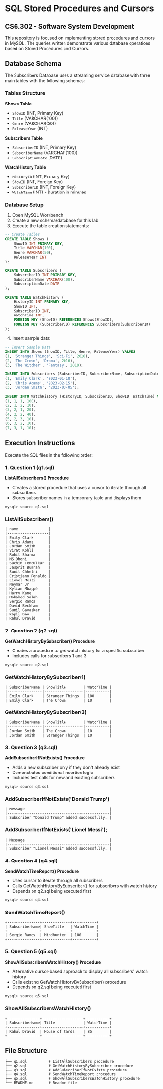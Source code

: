 # SQL Stored Procedures and Cursors

## CS6.302 - Software System Development

This repository is focused on implementing stored procedures and cursors in MySQL. The queries written demonstrate various database operations based on Stored Procedures and Cursors.

## Database Schema

The Subscribers Database uses a streaming service database with three main tables with the following schemas:

### Tables Structure

**Shows Table**
- `ShowID` (INT, Primary Key)
- `Title` (VARCHAR(100))
- `Genre` (VARCHAR(50))
- `ReleaseYear` (INT)

**Subscribers Table**
- `SubscriberID` (INT, Primary Key)
- `SubscriberName` (VARCHAR(100))
- `SubscriptionDate` (DATE)

**WatchHistory Table**
- `HistoryID` (INT, Primary Key)
- `ShowID` (INT, Foreign Key)
- `SubscriberID` (INT, Foreign Key)
- `WatchTime` (INT) - Duration in minutes


### Database Setup
1. Open MySQL Workbench
2. Create a new schema/database for this lab
3. Execute the table creation statements:

```sql
-- Create Tables
CREATE TABLE Shows (
    ShowID INT PRIMARY KEY,
    Title VARCHAR(100),
    Genre VARCHAR(50),
    ReleaseYear INT
);

CREATE TABLE Subscribers (
    SubscriberID INT PRIMARY KEY,
    SubscriberName VARCHAR(100),
    SubscriptionDate DATE
);

CREATE TABLE WatchHistory (
    HistoryID INT PRIMARY KEY,
    ShowID INT,
    SubscriberID INT,
    WatchTime INT,
    FOREIGN KEY (ShowID) REFERENCES Shows(ShowID),
    FOREIGN KEY (SubscriberID) REFERENCES Subscribers(SubscriberID)
);
```

4. Insert sample data:

```sql
-- Insert Sample Data
INSERT INTO Shows (ShowID, Title, Genre, ReleaseYear) VALUES
(1, 'Stranger Things', 'Sci-Fi', 2016),
(2, 'The Crown', 'Drama', 2016),
(3, 'The Witcher', 'Fantasy', 2019);

INSERT INTO Subscribers (SubscriberID, SubscriberName, SubscriptionDate) VALUES
(1, 'Emily Clark', '2023-01-10'),
(2, 'Chris Adams', '2023-02-15'),
(3, 'Jordan Smith', '2023-03-05');

INSERT INTO WatchHistory (HistoryID, SubscriberID, ShowID, WatchTime) VALUES
(1, 1, 1, 100),
(2, 1, 2, 10),
(3, 2, 1, 20),
(4, 2, 2, 40),
(5, 2, 3, 10),
(6, 3, 2, 10),
(7, 3, 1, 10);
```

## Execution Instructions

Execute the SQL files in the following order:

### 1. Question 1 (q1.sql)
**ListAllSubscribers() Procedure**
- Creates a stored procedure that uses a cursor to iterate through all subscribers
- Stores subscriber names in a temporary table and displays them
```bash
mysql> source q1.sql
```
### ListAllSubscribers()
```
| name              |
|-------------------|
| Emily Clark       |
| Chris Adams       |
| Jordan Smith      |
| Virat Kohli       |
| Rohit Sharma      |
| MS Dhoni          |
| Sachin Tendulkar  |
| Jasprit Bumrah    |
| Sunil Chhetri     |
| Cristiano Ronaldo |
| Lionel Messi      |
| Neymar Jr         |
| Kylian Mbappé     |
| Harry Kane        |
| Mohamed Salah     |
| Sergio Ramos      |
| David Beckham     |
| Sunil Gavaskar    |
| Kapil Dev         |
| Rahul Dravid      |
````
### 2. Question 2 (q2.sql)
**GetWatchHistoryBySubscriber() Procedure**
- Creates a procedure to get watch history for a specific subscriber
- Includes calls for subscribers 1 and 3
```bash
mysql> source q2.sql
```
### GetWatchHistoryBySubscriber(1)
```
| SubscriberName | ShowTitle        | WatchTime |
|----------------|------------------|-----------|
| Emily Clark    | Stranger Things  | 100       |
| Emily Clark    | The Crown        | 10        |
```
### GetWatchHistoryBySubscriber(3)
```
| SubscriberName | ShowTitle        | WatchTime |
|----------------|------------------|-----------|
| Jordan Smith   | The Crown        | 10        |
| Jordan Smith   | Stranger Things  | 10        |
```
### 3. Question 3 (q3.sql)
**AddSubscriberIfNotExists() Procedure**
- Adds a new subscriber only if they don't already exist
- Demonstrates conditional insertion logic
- Includes test calls for new and existing subscribers
```bash
mysql> source q3.sql
```
### AddSubscriberIfNotExists('Donald Trump')
```
| Message                                       |
|-----------------------------------------------|
| Subscriber "Donald Trump" added successfully. |
```
### AddSubscriberIfNotExists('Lionel Messi');
```
| Message                                       |
|-----------------------------------------------|
| Subscriber "Lionel Messi" added successfully. |
```
### 4. Question 4 (q4.sql)
**SendWatchTimeReport() Procedure**
- Uses cursor to iterate through all subscribers
- Calls GetWatchHistoryBySubscriber() for subscribers with watch history
- Depends on q2.sql being executed first
```bash
mysql> source q4.sql
```
### SendWatchTimeReport() 

```
+---------------+-------------+-----------+
| SubscriberName| ShowTitle   | WatchTime |
+---------------+-------------+-----------+
| Sergio Ramos  | Mindhunter  | 100       |
+---------------+-------------+-----------+
```

### 5. Question 5 (q5.sql)
**ShowAllSubscribersWatchHistory() Procedure**
- Alternative cursor-based approach to display all subscribers' watch history
- Calls existing GetWatchHistoryBySubscriber() procedure
- Depends on q2.sql being executed first
```bash
mysql> source q5.sql
```
### ShowAllSubscribersWatchHistory()
```
+---------------+-------------------+-----------+
| SubscriberName| Title             | WatchTime |
+---------------+-------------------+-----------+
| Rahul Dravid  | House of Cards    | 85        |
+---------------+-------------------+-----------+
```

## File Structure
```
├── q1.sql          # ListAllSubscribers procedure
├── q2.sql          # GetWatchHistoryBySubscriber procedure
├── q3.sql          # AddSubscriberIfNotExists procedure
├── q4.sql          # SendWatchTimeReport procedure
├── q5.sql          # ShowAllSubscribersWatchHistory procedure
└── README.md       # Readme file